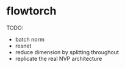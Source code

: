 # flowtorch

TODO:
* batch norm
* resnet
* reduce dimension by splitting throughout
* replicate the real NVP architecture
